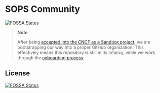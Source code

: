 # SOPS Community
[![FOSSA Status](https://app.fossa.com/api/projects/git%2Bgithub.com%2Fgetsops%2Fcommunity.svg?type=shield)](https://app.fossa.com/projects/git%2Bgithub.com%2Fgetsops%2Fcommunity?ref=badge_shield)


> **Note**
>
> After being [accepted into the CNCF as a Sandbox project][sandbox-application],
> we are bootstrapping our way into a proper GitHub organization. This
> effectively means this repository is still in its infancy, while we work
> through the [onboarding process][sandbox-onboarding].

[sandbox-application]: https://github.com/cncf/sandbox/issues/28
[sandbox-onboarding]: https://github.com/cncf/toc/issues/1057


## License
[![FOSSA Status](https://app.fossa.com/api/projects/git%2Bgithub.com%2Fgetsops%2Fcommunity.svg?type=large)](https://app.fossa.com/projects/git%2Bgithub.com%2Fgetsops%2Fcommunity?ref=badge_large)